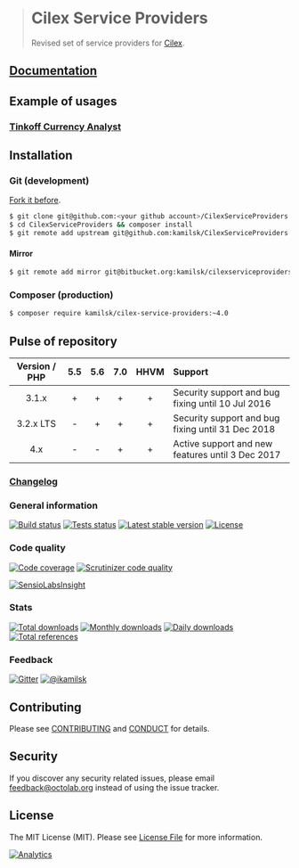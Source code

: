 > # Cilex Service Providers
>
> Revised set of service providers for [Cilex](https://github.com/Cilex/Cilex).

## [Documentation](https://github.com/kamilsk/CilexServiceProviders/wiki)

## Example of usages

### [Tinkoff Currency Analyst](https://github.com/kamilsk/TinkoffCurrencyAnalyst)

## Installation

### Git (development)

[Fork it before](https://github.com/kamilsk/CilexServiceProviders/fork).

```bash
$ git clone git@github.com:<your github account>/CilexServiceProviders.git
$ cd CilexServiceProviders && composer install
$ git remote add upstream git@github.com:kamilsk/CilexServiceProviders.git
```

#### Mirror

```bash
$ git remote add mirror git@bitbucket.org:kamilsk/cilexserviceproviders.git
```

### Composer (production)

```bash
$ composer require kamilsk/cilex-service-providers:~4.0
```

## Pulse of repository

| Version / PHP | 5.5 | 5.6 | 7.0 | HHVM | Support                                           |
|:-------------:|:---:|:---:|:---:|:----:|:--------------------------------------------------|
| 3.1.x         | +   | +   | +   | +    | Security support and bug fixing until 10 Jul 2016 |
| 3.2.x LTS     | -   | +   | +   | +    | Security support and bug fixing until 31 Dec 2018 |
| 4.x           | -   | -   | +   | +    | Active support and new features until 3 Dec 2017  |

### [Changelog](CHANGELOG.md)

### General information

[![Build status](https://travis-ci.org/kamilsk/CilexServiceProviders.svg?branch=4.x)](https://travis-ci.org/kamilsk/CilexServiceProviders)
[![Tests status](http://php-eye.com/badge/kamilsk/cilex-service-providers/tested.svg?branch=4.x-dev)](http://php-eye.com/package/kamilsk/cilex-service-providers)
[![Latest stable version](https://poser.pugx.org/kamilsk/cilex-service-providers/v/stable.png)](https://packagist.org/packages/kamilsk/cilex-service-providers)
[![License](https://poser.pugx.org/kamilsk/cilex-service-providers/license.png)](https://packagist.org/packages/kamilsk/cilex-service-providers)

### Code quality

[![Code coverage](https://scrutinizer-ci.com/g/kamilsk/CilexServiceProviders/badges/coverage.png?b=4.x)](https://scrutinizer-ci.com/g/kamilsk/CilexServiceProviders/?branch=4.x)
[![Scrutinizer code quality](https://scrutinizer-ci.com/g/kamilsk/CilexServiceProviders/badges/quality-score.png?b=4.x)](https://scrutinizer-ci.com/g/kamilsk/CilexServiceProviders/?branch=4.x)

[![SensioLabsInsight](https://insight.sensiolabs.com/projects/6832873c-92a3-4d6f-a748-e3068332a61a/big.png)](https://insight.sensiolabs.com/projects/6832873c-92a3-4d6f-a748-e3068332a61a)

### Stats

[![Total downloads](https://poser.pugx.org/kamilsk/cilex-service-providers/downloads.png)](https://packagist.org/packages/kamilsk/cilex-service-providers)
[![Monthly downloads](https://poser.pugx.org/kamilsk/cilex-service-providers/d/monthly.png)](https://packagist.org/packages/kamilsk/cilex-service-providers)
[![Daily downloads](https://poser.pugx.org/kamilsk/cilex-service-providers/d/daily.png)](https://packagist.org/packages/kamilsk/cilex-service-providers)
[![Total references](https://www.versioneye.com/php/kamilsk:cilex-service-providers/reference_badge.svg)](https://www.versioneye.com/php/kamilsk:cilex-service-providers/references)

### Feedback

[![Gitter](https://badges.gitter.im/Join%20Chat.svg)](https://gitter.im/kamilsk/small-tools?utm_source=badge&utm_medium=badge&utm_campaign=pr-badge)
[![@ikamilsk](https://img.shields.io/badge/author-%40ikamilsk-blue.svg)](https://twitter.com/ikamilsk)

## Contributing

Please see [CONTRIBUTING](CONTRIBUTING.md) and [CONDUCT](CONDUCT.md) for details.

## Security

If you discover any security related issues, please email feedback@octolab.org instead of using the issue tracker.

## License

The MIT License (MIT). Please see [License File](LICENSE.md) for more information.

[![Analytics](https://ga-beacon.appspot.com/UA-109817251-23/unsupported/CilexServiceProviders/readme)](https://github.com/igrigorik/ga-beacon)
